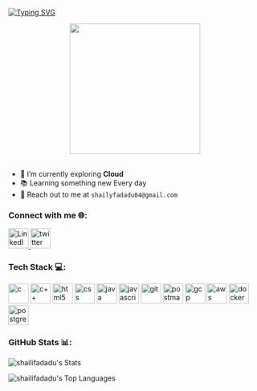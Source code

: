 [![Typing SVG](https://readme-typing-svg.demolab.com?font=Merienda&size=95&pause=90&center=true&random=false&width=2000&height=160&lines=Hey!!%F0%9F%91%8B;I'm+Shaily+Fadadu;Cloud+%E2%98%81%EF%B8%8F;Learner+%F0%9F%91%A9%E2%80%8D%F0%9F%92%BB)](https://git.io/typing-svg)

<!-- Add a unique and fun animation or GIF -->
<div align="center">
<img src="https://github.com/shailifadadu/shailifadadu/assets/116940934/21f64e1d-8fc4-4067-b0ca-7c4c6188c24c.gif" width="260">
</div>
<br>
 
- 🌱 I’m currently exploring **Cloud**
- 📚 Learning something new Every day
- 📧 Reach out to me at `shailyfadadu04@gmail.com`

<h3 align="left">Connect with me 🌐:</h3>
<p align="left">
  <a href="https://linkedin.com/in/shaily-fadadu" target="blank">
    <img src="https://skillicons.dev/icons?i=linkedin" alt="LinkedIn" height="40" width="40" />
  </a>
  <a href="https://x.com/ShailyFadadu?t=01yzeaYl7_xYnSkLG6TTJg&s=08" target="blank">
    <img src="https://skillicons.dev/icons?i=twitter" alt="twitter" height="40" width="40" />
  </a>
</p>

<h3 align="left">Tech Stack 💻:</h3>
<p align="left"> 
<img src="https://skillicons.dev/icons?i=c" alt="c" width="40" height="40"/> 
<img src="https://skillicons.dev/icons?i=cpp" alt="c++" width="40" height="40"/> 
<img src="https://skillicons.dev/icons?i=html" alt="html5" width="40" height="40"/> 
<img src="https://skillicons.dev/icons?i=css" alt="css" width="40" height="40"/> 
<img src="https://skillicons.dev/icons?i=java" alt="java" width="40" height="40"/>
<img src="https://skillicons.dev/icons?i=js" alt="javascript" width="40" height="40"/>
<img src="https://skillicons.dev/icons?i=git" alt="git" width="40" height="40"/>
<img src="https://skillicons.dev/icons?i=postman" alt="postman" width="40" height="40"/>
<img src="https://skillicons.dev/icons?i=gcp" alt="gcp" width="40" height="40"/>
<img src="https://skillicons.dev/icons?i=aws" alt="aws" width="40" height="40"/>
<img src="https://skillicons.dev/icons?i=docker" alt="docker" width="40" height="40"/>
<img src="https://skillicons.dev/icons?i=postgresql" alt="postgresql" width="40" height="40"/>
</p>

<h3 align="left">GitHub Stats 📊:</h3>

![shailifadadu's Stats](https://github-readme-stats.vercel.app/api?username=shailifadadu&theme=vue-dark&show_icons=true&hide_border=true&count_private=true)

![shailifadadu's Top Languages](https://github-readme-stats.vercel.app/api/top-langs/?username=shailifadadu&theme=vue-dark&show_icons=true&hide_border=true&layout=compact)

<p align="center">
  <img src="https://komarev.com/ghpvc/?username=shailifadadu&style=for-the-badge" alt="">
</p>
